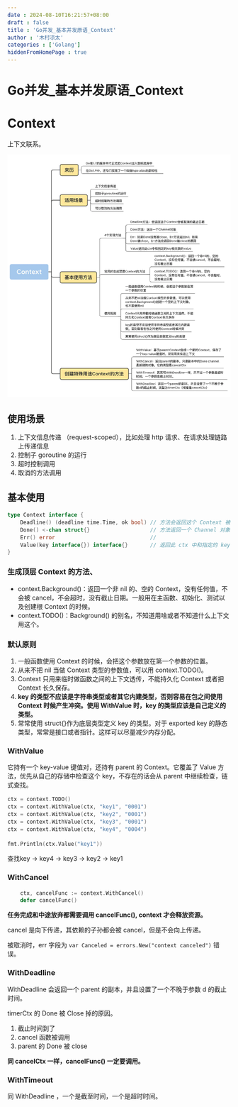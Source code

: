 ```yaml
---
date : 2024-08-10T16:21:57+08:00
draft : false
title : 'Go并发_基本并发原语_Context'
author : '木村凉太'
categories : ['Golang']
hiddenFromHomePage : true 
---
```



# Go并发_基本并发原语_Context

# Context

上下文联系。

![请输入图片描述](./../../assets/images/2024/08/2611943546.jpg)

## 使用场景

1. 上下文信息传递 （request-scoped），比如处理 http 请求、在请求处理链路上传递信息
2. 控制子 goroutine 的运行
3. 超时控制调用
4. 取消的方法调用

## 基本使用

```go
type Context interface {
	Deadline() (deadline time.Time, ok bool) // 方法会返回这个 Context 被取消的截止日期。如果没有设置截止日期，ok 的值是 false。
	Done() <-chan struct{}                   // 方法返回一个 Channel 对象。在 Context 被取消时，此 Channel 会被 close，如果没被取消，可能会返回 nil。
	Err() error                              //
	Value(key interface{}) interface{}       // 返回此 ctx 中和指定的 key 相关联的 value。
}

```

### 生成顶层 Context 的方法、

* context.Background()：返回一个非 nil 的、空的 Context，没有任何值，不会被 cancel，不会超时，没有截止日期。一般用在主函数、初始化、测试以及创建根 Context 的时候。
* context.TODO()：Background() 的别名，不知道用啥或者不知道什么上下文用这个。

### 默认原则

1. 一般函数使用 Context 的时候，会把这个参数放在第一个参数的位置。
2. 从来不把 nil 当做 Context 类型的参数值，可以用 context.TODO()。
3. Context 只用来临时做函数之间的上下文透传，不能持久化 Context 或者把 Context 长久保存。
4. **key 的类型不应该是字符串类型或者其它内建类型，否则容易在包之间使用 Context 时候产生冲突。使用 WithValue 时，key 的类型应该是自己定义的类型。**
5. 常常使用 struct{}作为底层类型定义 key 的类型。对于 exported key 的静态类型，常常是接口或者指针。这样可以尽量减少内存分配。

### WithValue

它持有一个 key-value 键值对，还持有 parent 的 Context。它覆盖了 Value 方法，优先从自己的存储中检查这个 key，不存在的话会从 parent 中继续检查，链式查找。

```go
ctx = context.TODO()
ctx = context.WithValue(ctx, "key1", "0001")
ctx = context.WithValue(ctx, "key2", "0001")
ctx = context.WithValue(ctx, "key3", "0001")
ctx = context.WithValue(ctx, "key4", "0004")

fmt.Println(ctx.Value("key1"))
```

查找key -> key4 -> key3 -> key2 -> key1

### WithCancel

```go
	ctx, cancelFunc := context.WithCancel()
	defer cancelFunc()
```

**任务完成和中途放弃都需要调用 cancelFunc(), context 才会释放资源。**

cancel 是向下传递，其依赖的子孙都会被 cancel，但是不会向上传递。

被取消时，err 字段为 `var Canceled = errors.New("context canceled")` 错误。

### WithDeadline

WithDeadline 会返回一个 parent 的副本，并且设置了一个不晚于参数 d 的截止时间。

timerCtx 的 Done 被 Close 掉的原因。

1. 截止时间到了
2. cancel 函数被调用
3. parent 的 Done 被 close

**同 cancelCtx 一样，cancelFunc() 一定要调用。**

### WithTimeout

同 WithDeadline ，一个是截至时间，一个是超时时间。